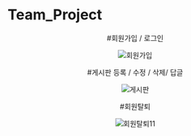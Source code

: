 # Team_Project


<div align="center">

  #회원가입 / 로그인


  ![회원가입](https://user-images.githubusercontent.com/121269677/209651284-9a722c41-e1e6-40cc-aa6f-5ee3d69939dc.gif)


  #게시판 등록 / 수정 / 삭제/ 답글


  ![게시판](https://user-images.githubusercontent.com/121269677/209653900-24a3ce66-a70d-4803-91b6-29a263d9977a.gif)


  #회원탈퇴


  ![회원탈퇴11](https://user-images.githubusercontent.com/121269677/209651001-9c215535-5864-4103-b2a6-e3efaeb68bfc.gif)


</div>

